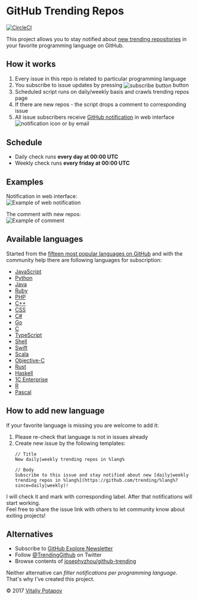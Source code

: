 # GitHub Trending Repos
[![CircleCI](https://circleci.com/gh/vitalets/github-trending-repos.svg?style=svg)](https://circleci.com/gh/vitalets/github-trending-repos)

This project allows you to stay notified about [new trending repositories](https://github.com/trending) in your favorite
programming language on GitHub.

## How it works
1. Every issue in this repo is related to particular programming language
2. You subscribe to issue updates by pressing <img alt="subscribe button" valign="middle" src="https://user-images.githubusercontent.com/1473072/32487280-46f4489c-c3ba-11e7-82d7-cfe073cac8d1.png"> button
3. Scheduled script runs on daily/weekly basis and crawls trending repos page
4. If there are new repos - the script drops a comment to corresponding issue
5. All issue subscribers receive [GitHub notification] in web interface <img alt="notification icon" valign="bottom" src="https://user-images.githubusercontent.com/1473072/32723023-01555c78-c87d-11e7-8190-6bf3bb0ec405.png"> or by email

## Schedule
* Daily check runs **every day at 00:00 UTC**
* Weekly check runs **every friday at 00:00 UTC**

## Examples
Notification in web interface:  
![Example of web notification](https://user-images.githubusercontent.com/1473072/32488601-4295b138-c3be-11e7-8eb2-18a624c54ca2.png)

The comment with new repos:  
![Example of comment](https://user-images.githubusercontent.com/1473072/32593861-c2030470-c53a-11e7-9272-30cae0632dd6.png)

## Available languages
Started from the [fifteen most popular languages on GitHub](https://octoverse.github.com/) and with the community help
there are following languages for subscription:
* [JavaScript](https://github.com/vitalets/github-trending-repos/issues/5)
* [Python](https://github.com/vitalets/github-trending-repos/issues/7)
* [Java](https://github.com/vitalets/github-trending-repos/issues/8)
* [Ruby](https://github.com/vitalets/github-trending-repos/issues/9)
* [PHP](https://github.com/vitalets/github-trending-repos/issues/10)
* [C++](https://github.com/vitalets/github-trending-repos/issues/29)
* [CSS](https://github.com/vitalets/github-trending-repos/issues/30)
* [C#](https://github.com/vitalets/github-trending-repos/issues/31)
* [Go](https://github.com/vitalets/github-trending-repos/issues/32)
* [C](https://github.com/vitalets/github-trending-repos/issues/33)
* [TypeScript](https://github.com/vitalets/github-trending-repos/issues/34)
* [Shell](https://github.com/vitalets/github-trending-repos/issues/35)
* [Swift](https://github.com/vitalets/github-trending-repos/issues/36)
* [Scala](https://github.com/vitalets/github-trending-repos/issues/37)
* [Objective-C](https://github.com/vitalets/github-trending-repos/issues/38)
* [Rust](https://github.com/vitalets/github-trending-repos/issues/44)
* [Haskell](https://github.com/vitalets/github-trending-repos/issues/46)
* [1C Enterprise](https://github.com/vitalets/github-trending-repos/issues/43)
* [R](https://github.com/vitalets/github-trending-repos/issues/39)
* [Pascal](https://github.com/vitalets/github-trending-repos/issues/41)

## How to add new language
If your favorite language is missing you are welcome to add it:

1. Please re-check that language is not in issues already
2. Create new issue by the following templates:  
   ```
   // Title
   New daily|weekly trending repos in %lang%

   // Body
   Subscribe to this issue and stay notified about new [daily|weekly trending repos in %lang%](https://github.com/trending/%lang%?since=daily|weekly)!
   ```

I will check it and mark with corresponding label. After that notifications will start working.  
Feel free to share the issue link with others to let community know about exiting projects!

## Alternatives
* Subscribe to [GitHub Explore Newsletter](https://github.com/explore#newsletter)
* Follow [@TrendingGithub](https://twitter.com/TrendingGithub) on Twitter
* Browse contents of [josephyzhou/github-trending](https://github.com/josephyzhou/github-trending)

Neither alternative can *filter notifications per programming language*. That's why I've created this project.

&copy; 2017 [Vitaliy Potapov](https://github.com/vitalets)

[trending-daily]: https://github.com/vitalets/github-trending-repos/labels/trending-daily
[trending-weekly]: https://github.com/vitalets/github-trending-repos/labels/trending-weekly
[GitHub notification]: https://help.github.com/articles/accessing-your-notifications/
